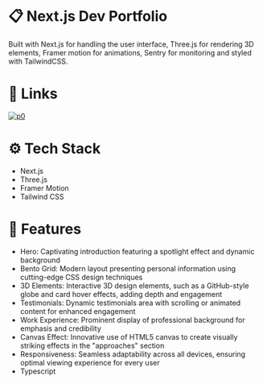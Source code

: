 # 📋 Next.js Dev Portfolio
Built with Next.js for handling the user interface, Three.js for rendering 3D elements, Framer motion for animations, Sentry for monitoring and styled with TailwindCSS. 

# 🔗 Links
[![p0](https://github.com/user-attachments/assets/3fd7df59-5916-4a96-9481-31164295a6b1)](https://mariastarostina.42web.io/)

# ⚙️ Tech Stack
- Next.js
- Three.js
- Framer Motion
- Tailwind CSS
  
# 🔋 Features
- Hero: Captivating introduction featuring a spotlight effect and dynamic background
- Bento Grid: Modern layout presenting personal information using cutting-edge CSS design techniques
- 3D Elements: Interactive 3D design elements, such as a GitHub-style globe and card hover effects, adding depth and engagement
- Testimonials: Dynamic testimonials area with scrolling or animated content for enhanced engagement
- Work Experience: Prominent display of professional background for emphasis and credibility
- Canvas Effect: Innovative use of HTML5 canvas to create visually striking effects in the "approaches" section
- Responsiveness: Seamless adaptability across all devices, ensuring optimal viewing experience for every user
- Typescript
